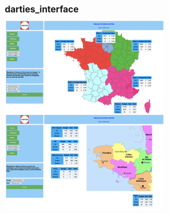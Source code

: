 # darties_interface



<img src="static/images/accueil.png" alt="Markdown Monster icon" style="float: left; margin-right: 10px;" />

<img src="static/images/region.png" alt="Markdown Monster icon" style="float: left; margin-right: 10px;" />